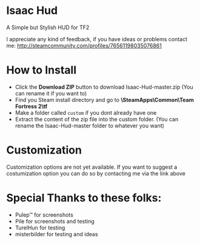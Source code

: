 # Isaac Hud

A Simple but Stylish HUD for TF2

I appreciate any kind of feedback, if you have ideas or problems contact me: http://steamcommunity.com/profiles/76561198035076861

# How to Install

* Click the **Download ZIP** button to download Isaac-Hud-master.zip (You can rename it if you want to)
* Find you Steam install directory and go to **\SteamApps\Common\Team Fortress 2\tf**
* Make a folder called `custom` if you dont already have one
* Extract the content of the zip file into the custom folder. (You can rename the Isaac-Hud-master folder to whatever you want)

# Customization

Customization options are not yet available. If you want to suggest a costumization option you can do so by contacting me via the link above

# Special Thanks to these folks:

* Pulep™ for screenshots
* Pile for screenshots and testing
* TurelHun for testing
* misterbilder for testing and ideas
